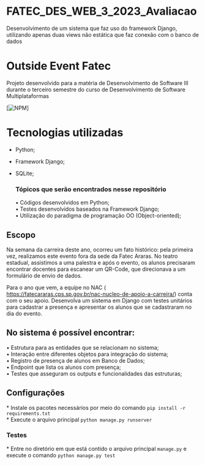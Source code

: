 # FATEC_DES_WEB_3_2023_Avaliacao
Desenvolvimento de um sistema que faz uso do framework Django, utilizando apenas duas views não estática que faz conexão com o banco de dados

# Outside Event Fatec
Projeto desenvolvido para a matéria de Desenvolvimento de Software III durante o terceiro semestre do curso de Desenvolvimento de Software Multiplataformas

[![NPM](https://img.shields.io/npm/l/react)]


# Tecnologias utilizadas
- Python;
- Framework Django;
- SQLite;

  <h3>Tópicos que serão encontrados nesse repositório<br></h3>
  • Códigos desenvolvidos em Python;<br>
  • Testes desenvolvidos baseados na Framework Django;<br>
  • Utilização do paradigma de programação OO (Object-oriented);<br>

## Escopo
Na semana da carreira deste ano, ocorreu um fato histórico: pela primeira vez, realizamos este evento fora da sede da Fatec Araras. No teatro estadual, assistimos a uma palestra e após o evento, os alunos precisaram encontrar docentes para escanear um QR-Code, que direcionava a um formulário de envio de dados.

Para o ano que vem, a equipe no NAC ( https://fatecararas.cps.sp.gov.br/nac-nucleo-de-apoio-a-carreira/) conta com o seu apoio. Desenvolva um sistema em Django com testes unitários para cadastrar a presença e apresentar os alunos que se cadastraram no dia do evento.

## No sistema é possível encontrar:
 •	Estrutura para as entidades que se relacionam no sistema; <br> 
 •	Interação entre diferentes objetos para integração do sistema; <br>
 •	Registro de presença de alunos em Banco de Dados; <br>
 •	Endpoint que lista os alunos com presença; <br>
 •	Testes que asseguram os outputs e funcionalidades das estruturas; <br>

## Configurações
\* Instale os pacotes necessários por meio do comando `pip install -r requirements.txt` <br>
\* Execute o arquivo principal `python manage.py runserver` <br> 

### Testes
\* Entre no diretório em que está contido o arquivo principal `manage.py` e execute o comando `python manage.py test`

